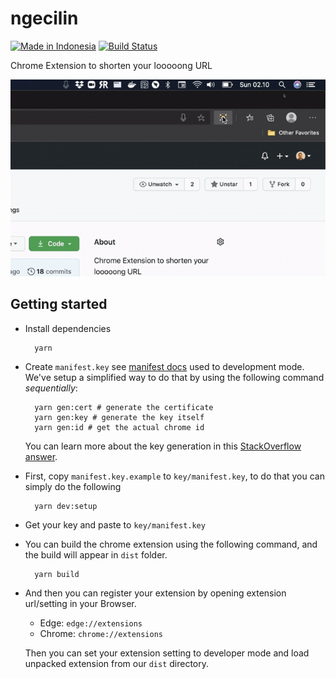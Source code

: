 # ngecilin

[![Made in Indonesia](https://made-in-indonesia.github.io/made-in-indonesia.svg)](https://github.com/made-in-indonesia/made-in-indonesia)
[![Build Status](https://travis-ci.org/kulkultech/ngecilin.svg?branch=master)](https://travis-ci.org/kulkultech/ngecilin)

Chrome Extension to shorten your looooong URL

![Screenshot of Ngecilin in action](./docs/screenshot.gif)

## Getting started

- Install dependencies

		yarn

- Create `manifest.key` see [manifest docs](https://developer.chrome.com/extensions/manifest/key) used to development mode. We've setup a simplified way to do that by using the following command *sequentially*:

		yarn gen:cert # generate the certificate
		yarn gen:key # generate the key itself
		yarn gen:id # get the actual chrome id

  You can learn more about the key generation in this [StackOverflow answer](https://stackoverflow.com/questions/37317779/making-a-unique-extension-id-and-key-for-chrome-extension).

- First, copy `manifest.key.example` to `key/manifest.key`, to do that you can simply do the following

		yarn dev:setup

- Get your key and paste to `key/manifest.key`

- You can build the chrome extension using the following command, and the build will appear in `dist` folder.

		yarn build

- And then you can register your extension by opening extension url/setting in your Browser.
  - Edge: `edge://extensions`
  - Chrome: `chrome://extensions`

  Then you can set your extension setting to developer mode and load unpacked extension from our `dist` directory.
